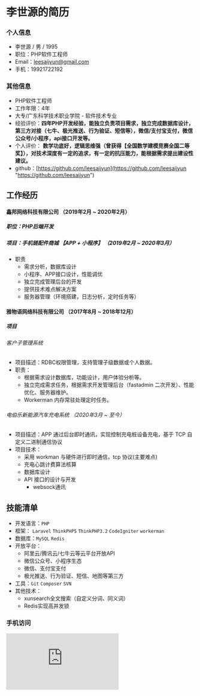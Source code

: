 # 李世源的简历

### 个人信息
- 李世源  /  男  /  1995
- 职位：PHP软件工程师
- Email：leesaijyun@gmail.com
- 手机：19921722192

### 其他信息
- PHP软件工程师
- 工作年限：4年
- 大专/广东科学技术职业学院 - 软件技术专业
- 经验评价：**四年PHP开发经验，能独立负责项目需求，独立完成数据库设计，第三方对接（七牛、极光推送、行为验证、短信等），微信/支付宝支付，微信公众号/小程序，api接口开发等。**
- 个人评价： **数学功底好，逻辑思维强（曾获得【全国数学建模竞赛全国二等奖】），对技术深度有一定的追求，有一定的抗压能力，能根据需求提出建设性建议。**
- github：[https://github.com/leesaijyun](https://github.com/leesaijyun "https://github.com/leesaijyun")

## 工作经历
#### 鑫邦网络科技有限公司 （2019年2月 ~ 2020年2月）
##### 职位：PHP后端开发

##### 项目：手机链配件商城 【APP + 小程序】 （2019年2月 ~ 2020年3月）
- 职责
	- 需求分析，数据库设计
	- 小程序、APP接口设计，性能调优
	- 独立完成管理后台的开发
	- 提供技术难点解决方案
	- 服务器管理（环境搭建，日志分析，定时任务等）


#### 雅物语网络科技有限公司 （2017年8月 ~ 2018年12月）
##### 项目
###### 客户子管理系统
- 项目描述：RDBC权限管理，支持管理子级数据或个人数据。
- 职责：
	- 根据需求设计数据库，功能设计，用户体验分析等。
	- 独立完成需求任务，根据需求开发管理后台（fastadmin 二次开发）、性能优化、服务器维护。
	- Workerman 内存常驻处理定时任务。


###### 电伯乐新能源汽车充电系统 （2020年3月 ~ 至今）
- 项目描述：APP 通过后台即时通讯，实现控制充电桩设备充电，基于 TCP 自定义二进制通信协议
- 项目技术：
	- 采用 workman 与硬件进行即时通信，tcp 协议(主要难点)
	- 充电心跳计费算法核算
	- 数据库设计
	- API 接口的设计与开发
        - websock通讯


## 技能清单
- 开发语言：`PHP`
- 框架： `Laravel` `ThinkPHP5` `ThinkPHP3.2` `CodeIgniter` `workerman`
- 数据库：`MySQL` `Redis`
- 开放平台：
	- 阿里云/腾讯云/七牛云等云平台开放API
	- 微信公众号、小程序生态
	- 微信、支付宝支付
	- 极光推送、行为验证、短信、地图等第三方
- 工具：`Git` `Composer` `SVN`
- 其他技术：
	- xunsearch全文搜索（自定义分词、同义词）
	- Redis实现高并发锁

### 手机访问
![二维码访问](http://qr.topscan.com/api.php?text=https://leesaijyun.github.io/resume&w=150&m=10 "二维码访问")
